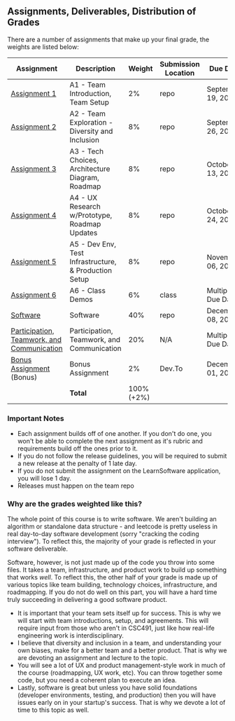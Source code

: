Assignments, Deliverables, Distribution of Grades
---

There are a number of assignments that make up your final grade, the weights are listed below:

<!-- OVERVIEW START -->


| Assignment | Description | Weight | Submission Location | Due Date |
| --- | --- | --- | --- | --- |
| [Assignment 1](../assignments/a1.md)  | A1 - Team Introduction, Team Setup | 2% | repo | September 19, 2022 |
| [Assignment 2](../assignments/a2.md)  | A2 - Team Exploration - Diversity and Inclusion | 8% | repo | September 26, 2022 |
| [Assignment 3](../assignments/a3.md)  | A3 - Tech Choices, Architecture Diagram, Roadmap | 8% | repo | October 13, 2022 |
| [Assignment 4](../assignments/a4.md)  | A4 - UX Research w/Prototype, Roadmap Updates | 8% | repo | October 24, 2022 |
| [Assignment 5](../assignments/a5.md)  | A5 - Dev Env, Test Infrastructure, & Production Setup | 8% | repo | November 06, 2022 |
| [Assignment 6](../assignments/a6.md)  | A6 - Class Demos | 6% | class | Multiple Due Dates |
| [Software](../assignments/a7.md)  | Software | 40% | repo | December 08, 2022 |
| [Participation, Teamwork, and Communication](../assignments/participation_teamwork.md)  | Participation, Teamwork, and Communication | 20% | N/A | Multiple Due Dates |
| [Bonus Assignment](../assignments/bonus.md) (Bonus) | Bonus Assignment | 2% | Dev.To | December 01, 2022 |
| | **Total** | 100% (+2%) | | |

<!-- OVERVIEW END -->

### Important Notes

- Each assignment builds off of one another. If you don't do one, you won't be able to complete the next assignment as it's rubric and requirements build off the ones prior to it.
- If you do not follow the release guidelines, you will be required to submit a new release at the penalty of 1 late day.
- If you do not submit the assignment on the LearnSoftware application, you will lose 1 day.
- Releases must happen on the team repo

### Why are the grades weighted like this?

The whole point of this course is to write software. We aren't building an algorithm or standalone data structure - and leetcode is pretty useless in real day-to-day software development (sorry "cracking the coding interview"). To reflect this, the majority of your grade is reflected in your software deliverable.

Software, however, is not just made up of the code you throw into some files. It takes a team, infrastructure, and product work to build up something that works _well_. To reflect this, the other half of your grade is made up of various topics like team building, technology choices, infrastructure, and roadmapping. If you do not do well on this part, you will have a hard time truly succeeding in delivering a good software product.

- It is important that your team sets itself up for success. This is why we will start with team introductions, setup, and agreements. This will require input from those who aren't in CSC491, just like how real-life engineering work is interdisciplinary.
- I believe that diversity and inclusion in a team, and understanding your own biases, make for a better team and a better product. That is why we are devoting an assignment and lecture to the topic.
- You will see a lot of UX and product management-style work in much of the course (roadmapping, UX work, etc). You can throw together some code, but you need a coherent plan to execute an idea.
- Lastly, software is great but unless you have solid foundations (developer environments, testing, and production) then you will have issues early on in your startup's success. That is why we devote a lot of time to this topic as well.
